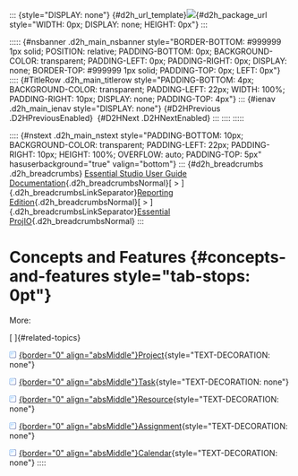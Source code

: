::: {style="DISPLAY: none"}
[](ms-xhelp:///?Id=d2h_url_template){#d2h_url_template}![](!package_url!){#d2h_package_url style="WIDTH: 0px; DISPLAY: none; HEIGHT: 0px"}
:::

::::: {#nsbanner .d2h_main_nsbanner style="BORDER-BOTTOM: #999999 1px solid; POSITION: relative; PADDING-BOTTOM: 0px; BACKGROUND-COLOR: transparent; PADDING-LEFT: 0px; PADDING-RIGHT: 0px; DISPLAY: none; BORDER-TOP: #999999 1px solid; PADDING-TOP: 0px; LEFT: 0px"}
:::: {#TitleRow .d2h_main_titlerow style="PADDING-BOTTOM: 4px; BACKGROUND-COLOR: transparent; PADDING-LEFT: 22px; WIDTH: 100%; PADDING-RIGHT: 10px; DISPLAY: none; PADDING-TOP: 4px"}
::: {#ienav .d2h_main_ienav style="DISPLAY: none"}
[](ms-xhelp:///?Id=fece21be-a4e2-4f9b-b813-444562359576){#D2HPrevious .D2HPreviousEnabled}  [](ms-xhelp:///?Id=ad0373cb-4cc2-4184-9767-bcb479cabdaf){#D2HNext .D2HNextEnabled}
:::
::::
:::::

:::: {#nstext .d2h_main_nstext style="PADDING-BOTTOM: 10px; BACKGROUND-COLOR: transparent; PADDING-LEFT: 22px; PADDING-RIGHT: 10px; HEIGHT: 100%; OVERFLOW: auto; PADDING-TOP: 5px" hasuserbackground="true" valign="bottom"}
::: {#d2h_breadcrumbs .d2h_breadcrumbs}
[Essential Studio User Guide Documentation](ms-xhelp:///?Id=12457748-09e3-4d74-a240-8e049cedf030){.d2h_breadcrumbsNormal}[ \> ]{.d2h_breadcrumbsLinkSeparator}[Reporting Edition](ms-xhelp:///?Id=027aa5b6-6676-4f93-ad23-c20e8c45792e){.d2h_breadcrumbsNormal}[ \> ]{.d2h_breadcrumbsLinkSeparator}[Essential ProjIO](ms-xhelp:///?Id=b95f675f-3e97-4b4b-93b9-e4daba965feb){.d2h_breadcrumbsNormal}
:::

# Concepts and Features {#concepts-and-features style="tab-stops: 0pt"}

More:

[ ]{#related-topics}

[![](button.gif){border="0" align="absMiddle"}Project](ms-xhelp:///?Id=ad0373cb-4cc2-4184-9767-bcb479cabdaf){style="TEXT-DECORATION: none"}

[![](button.gif){border="0" align="absMiddle"}Task](ms-xhelp:///?Id=1f030cf8-1f9a-4d18-a0a1-87afe233884d){style="TEXT-DECORATION: none"}

[![](button.gif){border="0" align="absMiddle"}Resource](ms-xhelp:///?Id=aa2ceaa4-fdf1-4236-b571-799c916d2d4e){style="TEXT-DECORATION: none"}

[![](button.gif){border="0" align="absMiddle"}Assignment](ms-xhelp:///?Id=abf4f399-707d-482e-960b-d90954500879){style="TEXT-DECORATION: none"}

[![](button.gif){border="0" align="absMiddle"}Calendar](ms-xhelp:///?Id=2a6ef816-99b4-40e0-922c-8d112b907059){style="TEXT-DECORATION: none"}
::::
